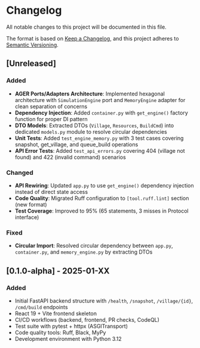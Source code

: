 # Changelog

All notable changes to this project will be documented in this file.

The format is based on [Keep a Changelog](https://keepachangelog.com/en/1.0.0/),
and this project adheres to [Semantic Versioning](https://semver.org/spec/v2.0.0.html).

## [Unreleased]

### Added
- **AGER Ports/Adapters Architecture**: Implemented hexagonal architecture with `SimulationEngine` port and `MemoryEngine` adapter for clean separation of concerns
- **Dependency Injection**: Added `container.py` with `get_engine()` factory function for proper DI pattern
- **DTO Models**: Extracted DTOs (`Village`, `Resources`, `BuildCmd`) into dedicated `models.py` module to resolve circular dependencies
- **Unit Tests**: Added `test_engine_memory.py` with 3 test cases covering snapshot, get_village, and queue_build operations
- **API Error Tests**: Added `test_api_errors.py` covering 404 (village not found) and 422 (invalid command) scenarios

### Changed
- **API Rewiring**: Updated `app.py` to use `get_engine()` dependency injection instead of direct state access
- **Code Quality**: Migrated Ruff configuration to `[tool.ruff.lint]` section (new format)
- **Test Coverage**: Improved to 95% (65 statements, 3 misses in Protocol interface)

### Fixed
- **Circular Import**: Resolved circular dependency between `app.py`, `container.py`, and `memory_engine.py` by extracting DTOs

## [0.1.0-alpha] - 2025-01-XX

### Added
- Initial FastAPI backend structure with `/health`, `/snapshot`, `/village/{id}`, `/cmd/build` endpoints
- React 19 + Vite frontend skeleton
- CI/CD workflows (backend, frontend, PR checks, CodeQL)
- Test suite with pytest + httpx (ASGITransport)
- Code quality tools: Ruff, Black, MyPy
- Development environment with Python 3.12
